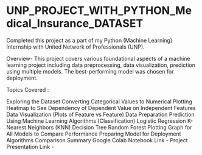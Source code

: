 # UNP_PROJECT_WITH_PYTHON_Medical_Insurance_DATASET


Completed this project as a part of my Python (Machine Learning) Internship with United Network of Professionals (UNP).

Overview- This project covers various foundational aspects of a machine learning project including data preprocessing, data visualization, prediction using multiple models. The best-performing model was chosen for deployment.

Topics Covered :

Exploring the Dataset
Converting Categorical Values to Numerical
Plotting Heatmap to See Dependency of Dependent Value on Independent Features
Data Visualization (Plots of Feature vs Feature)
Data Preparation
Prediction Using Machine Learning Algorithms (Classification)
Logistic Regression
K-Nearest Neighbors (KNN)
Decision Tree
Random Forest
Plotting Graph for All Models to Compare Performance
Preparing Model for Deployment
Algorithms Comparison
Summary
Google Colab Notebook Link - 
Project Presentation Link -
